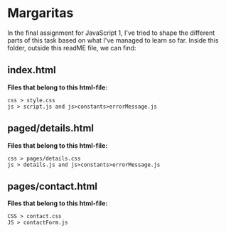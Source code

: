 # Margaritas
In the final assignment for JavaScript 1, I've tried to shape the different parts of this task based on what I've managed to learn so far. Inside this folder, outside this readME file, we can find:
## index.html
**Files that belong to this html-file:**
``` 
css > style.css
js > script.js and js>constants>errorMessage.js
```
## paged/details.html
**Files that belong to this html-file:**
``` 
css > pages/details.css
js > details.js and js>constants>errorMessage.js
```
## pages/contact.html
**Files that belong to this html-file:**
``` 
CSS > contact.css
JS > contactForm.js 
```
